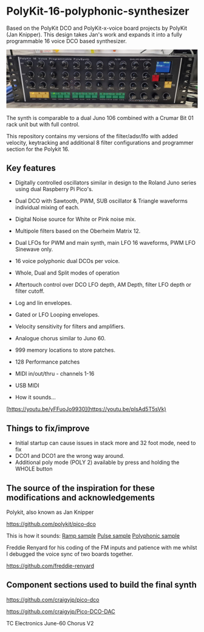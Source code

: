 # PolyKit-16-polyphonic-synthesizer

Based on the PolyKit DCO and PolyKit-x-voice board projects by PolyKit (Jan Knipper). This design takes Jan's work and expands it into a fully programmable 16 voice DCO based synthesizer. 

![Synth](photos/synth.jpg)

The synth is comparable to a dual Juno 106 combined with a Crumar Bit 01 rack unit but with full control.

This repository contains my versions of the filter/adsr/lfo with added velocity, keytracking and additional 8 filter configurations and programmer section for the Polykit 16.


## Key features

- Digitally controlled oscillators similar in design to the Roland Juno series using dual Raspberry Pi Pico's.
- Dual DCO with Sawtooth, PWM, SUB oscillator & Triangle waveforms individual mixing of each.
- Digital Noise source for White or Pink noise mix.
- Multipole filters based on the Oberheim Matrix 12. 
- Dual LFOs for PWM and main synth, main LFO 16 waveforms, PWM LFO Sinewave only.
- 16 voice polyphonic dual DCOs per voice.
- Whole, Dual and Split modes of operation
- Aftertouch control over DCO LFO depth, AM Depth, filter LFO depth or filter cutoff.
- Log and lin envelopes.
- Gated or LFO Looping envelopes.
- Velocity sensitivity for filters and amplifiers.
- Analogue chorus similar to Juno 60.
- 999 memory locations to store patches.
- 128 Performance patches
- MIDI in/out/thru - channels 1-16
- USB MIDI

- How it sounds...

[https://youtu.be/yFFuoJo9930](https://youtu.be/pIsAd5T5sVk)

## Things to fix/improve

- Initial startup can cause issues in stack more and 32 foot mode, need to fix
- DCO1 and DCO1 are the wrong way around.
- Additional poly mode (POLY 2) available by press and holding the WHOLE button

## The source of the inspiration for these modifications and acknowledgements

Polykit, also known as Jan Knipper

https://github.com/polykit/pico-dco

This is how it sounds: [Ramp sample](https://soundcloud.com/polykit/pico-dco-ramp) [Pulse sample](https://soundcloud.com/polykit/pico-dco-pulse) [Polyphonic sample](https://soundcloud.com/polykit/pico-dco-polyphonic)

Freddie Renyard for his coding of the FM inputs and patience with me whilst I debugged the voice sync of two boards together.

https://github.com/freddie-renyard

## Component sections used to build the final synth

https://github.com/craigyjp/pico-dco

https://github.com/craigyjp/Pico-DCO-DAC

TC Electronics June-60 Chorus V2
